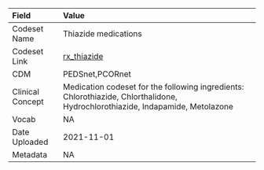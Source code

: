 |Field            |Value                                                                                                                         |
|:----------------|:-----------------------------------------------------------------------------------------------------------------------------|
|Codeset Name     |Thiazide medications                                                                                                          |
|Codeset Link     |[rx_thiazide](https://github.com/PEDSnet/Variable-Dictionary/blob/main/drug/rx_thiazide.csv)                                  |
|CDM              |PEDSnet,PCORnet                                                                                                               |
|Clinical Concept |Medication codeset for the following ingredients: Chlorothiazide, Chlorthalidone, Hydrochlorothiazide, Indapamide, Metolazone |
|Vocab            |NA                                                                                                                            |
|Date Uploaded    |2021-11-01                                                                                                                    |
|Metadata         |NA                                                                                                                            |
